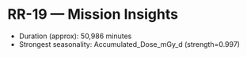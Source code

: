 # RR-19 — Mission Insights
- Duration (approx): 50,986 minutes
- Strongest seasonality: Accumulated_Dose_mGy_d (strength=0.997)
